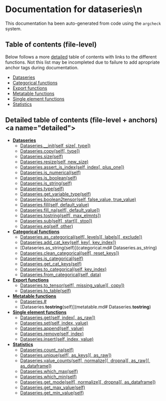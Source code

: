 # Documentation for dataseries\n

This documentation ha been auto-generated from code using the `argcheck` system.

## Table of contents (file-level)

Below follows a more [detailed](#detailed) table of contents with links to
the different functions. Not this list may be incompleted due to failure to
add apropriate anchor tags during documentation.


- [Dataseries](init.md)
- [Categorical functions](categorical.md)
- [Export functions](export.md)
- [Metatable functions](metatable.md)
- [Single element functions](sngl_elmnt_ops.md)
- [Statistics](statistics.md)

## Detailed table of contents (file-level + anchors)<a name=\"detailed\">


- **[Dataseries](init.md)**
  - [Dataseries.__init(self, size[, type])](init.md#Dataseries.__init)
  - [Dataseries.copy(self[, type])](init.md#Dataseries.copy)
  - [Dataseries.size(self)](init.md#Dataseries.size)
  - [Dataseries.resize(self, new_size)](init.md#Dataseries.resize)
  - [Dataseries.assert_is_index(self, index[, plus_one])](init.md#Dataseries.assert_is_index)
  - [Dataseries.is_numerical(self)](init.md#Dataseries.is_numerical)
  - [Dataseries.is_boolean(self)](init.md#Dataseries.is_boolean)
  - [Dataseries.is_string(self)](init.md#Dataseries.is_string)
  - [Dataseries.type(self)](init.md#Dataseries.type)
  - [Dataseries.get_variable_type(self)](init.md#Dataseries.get_variable_type)
  - [Dataseries.boolean2tensor(self, false_value, true_value)](init.md#Dataseries.boolean2tensor)
  - [Dataseries.fill(self, default_value)](init.md#Dataseries.fill)
  - [Dataseries.fill_na(self[, default_value])](init.md#Dataseries.fill_na)
  - [Dataseries.tostring(self[, max_elmnts])](init.md#Dataseries.tostring)
  - [Dataseries.sub(self[, start][, stop])](init.md#Dataseries.sub)
  - [Dataseries.eq(self, other)](init.md#Dataseries.eq)
- **[Categorical functions](categorical.md)**
  - [Dataseries.as_categorical(self[, levels][, labels][, exclude])](categorical.md#Dataseries.as_categorical)
  - [Dataseries.add_cat_key(self, key[, key_index])](categorical.md#Dataseries.add_cat_key)
  - [Dataseries.as_string(self)](categorical.md#	Dataseries.as_string)
  - [Dataseries.clean_categorical(self[, reset_keys])](categorical.md#Dataseries.clean_categorical)
  - [Dataseries.is_categorical(self)](categorical.md#Dataseries.is_categorical)
  - [Dataseries.get_cat_keys(self)](categorical.md#Dataseries.get_cat_keys)
  - [Dataseries.to_categorical(self, key_index)](categorical.md#Dataseries.to_categorical)
  - [Dataseries.from_categorical(self, data)](categorical.md#Dataseries.from_categorical)
- **[Export functions](export.md)**
  - [Dataseries.to_tensor(self[, missing_value][, copy])](export.md#Dataseries.to_tensor)
  - [Dataseries.to_table(self)](export.md#Dataseries.to_table)
- **[Metatable functions](metatable.md)**
  - [Dataseries.#](metatable.md#Dataseries.#)
  - [Dataseries.__tostring__(self)](metatable.md#	Dataseries.__tostring__)
- **[Single element functions](sngl_elmnt_ops.md)**
  - [Dataseries.get(self, index[, as_raw])](sngl_elmnt_ops.md#Dataseries.get)
  - [Dataseries.set(self, index, value)](sngl_elmnt_ops.md#Dataseries.set)
  - [Dataseries.append(self, value)](sngl_elmnt_ops.md#Dataseries.append)
  - [Dataseries.remove(self, index)](sngl_elmnt_ops.md#Dataseries.remove)
  - [Dataseries.insert(self, index, value)](sngl_elmnt_ops.md#Dataseries.insert)
- **[Statistics](statistics.md)**
  - [Dataseries.count_na(self)](statistics.md#Dataseries.count_na)
  - [Dataseries.unique(self[, as_keys][, as_raw])](statistics.md#Dataseries.unique)
  - [Dataseries.value_counts(self[, normalize][, dropna][, as_raw][, as_dataframe])](statistics.md#Dataseries.value_counts)
  - [Dataseries.which_max(self)](statistics.md#Dataseries.which_max)
  - [Dataseries.which_min(self)](statistics.md#Dataseries.which_min)
  - [Dataseries.get_mode(self[, normalize][, dropna][, as_dataframe])](statistics.md#Dataseries.get_mode)
  - [Dataseries.get_max_value(self)](statistics.md#Dataseries.get_max_value)
  - [Dataseries.get_min_value(self)](statistics.md#Dataseries.get_min_value)